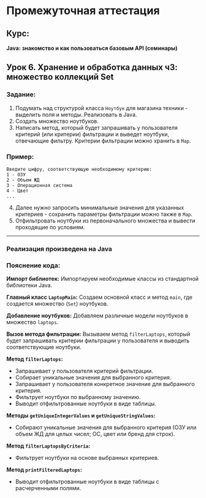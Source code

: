 # Промежуточная аттестация

## Курс:
**Java: знакомство и как пользоваться базовым API (семинары)**

## Урок 6. Хранение и обработка данных ч3: множество коллекций Set

### Задание:

1. Подумать над структурой класса `Ноутбук` для магазина техники - выделить поля и методы. Реализовать в Java.
2. Создать множество ноутбуков.
3. Написать метод, который будет запрашивать у пользователя критерий (или критерии) фильтрации и выведет ноутбуки, отвечающие фильтру. Критерии фильтрации можно хранить в `Map`.

### Пример:
```
Введите цифру, соответствующую необходимому критерию:
1 - ОЗУ
2 - Объем ЖД
3 - Операционная система
4 - Цвет
...
```

4. Далее нужно запросить минимальные значения для указанных критериев - сохранить параметры фильтрации можно также в `Map`.
5. Отфильтровать ноутбуки из первоначального множества и вывести проходящие по условиям.

---

### Реализация произведена на Java


### Пояснение кода:
**Импорт библиотек:** Импортируем необходимые классы из стандартной библиотеки Java.

**Главный класс `LaptopMain`:** Создаем основной класс и метод `main`, где создается множество (`Set`) ноутбуков.

**Добавление ноутбуков:** Добавляем различные модели ноутбуков в множество `laptops`.

**Вызов метода фильтрации:** Вызываем метод `filterLaptops`, который будет запрашивать критерии фильтрации у пользователя и выводить соответствующие ноутбуки.

**Метод `filterLaptops`:**
- Запрашивает у пользователя критерий фильтрации.
- Собирает уникальные значения для выбранного критерия.
- Запрашивает у пользователя конкретное значение для выбранного критерия.
- Фильтрует ноутбуки по выбранному значению.
- Выводит отфильтрованные ноутбуки в виде таблицы.

**Методы `getUniqueIntegerValues` и `getUniqueStringValues`:**
- Собирают уникальные значения для выбранного критерия (ОЗУ или объем ЖД для целых чисел; ОС, цвет или бренд для строк).

**Метод `filterLaptopsByCriteria`:**
- Фильтрует ноутбуки на основе выбранных критериев.

**Метод `printFilteredLaptops`:**
- Выводит отфильтрованные ноутбуки в виде таблицы с расчерченными полями.
